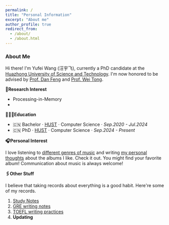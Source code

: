 ```yaml
---
permalink: /
title: "Personal Information"
excerpt: "About me"
author_profile: true
redirect_from: 
  - /about/
  - /about.html
---
```

### About Me

Hi there! I'm Yufei Wang (汪宇飞), currently a PhD candidate at the [Huazhong University of Science and Technology](https://hust.edu.cn/). I'm now honored to be advised by [Prof. Dan Feng](http://faculty.hust.edu.cn/dfeng/zh_CN/index.htm) and [Prof. Wei Tong](http://faculty.hust.edu.cn/tongwei/zh_CN/index.htm).

**📑Research Interest**

- Processing-in-Memory
- 

**🧑🏻‍🎓Education**

- 🇨🇳 Bachelor · [HUST](https://hust.edu.cn/) · Computer Science · *Sep.2020 - Jul.2024*
- 🇨🇳 PhD · [HUST](https://hust.edu.cn/) · Computer Science · *Sep.2024 - Present*

**🎧Personal Interest**

I love listening to [different genres of music](https://open.spotify.com/user/31uek737q5tm2feec2urkz77papq?si=5W3zz3ACRxKpPoGpffYBxA) and writing [my personal thoughts](https://yufeiwang.notion.site/5af22acbf63b4dc89912cee00154ec4e?v=a8d12aed579d4f37b01477211c763454) about the albums I like.
Check it out. You might find your favorite album! Communication about music is always welcome!

**🖇️Other Stuff**

I believe that taking records about everything is a good habit. Here're some of my records.
1. [Study Notes](https://www.notion.so/yufeiwang/3589735ee710446e924e9696d8bb8323?v=53c4f6ec10684613ae1b1fa6b6123ac0&pvs=4)
2. [GRE writing notes](https://yufeiwang.notion.site/GRE-Writing-3e8f6995e36f43cc9ebde34848ec4b18)
3. [TOEFL writing practices](https://yufeiwang.notion.site/d5835725a74e48ffa8e3550d9c61d000?v=389f3c512cea4444934fbb8229b9f541)
4. **Updating**
